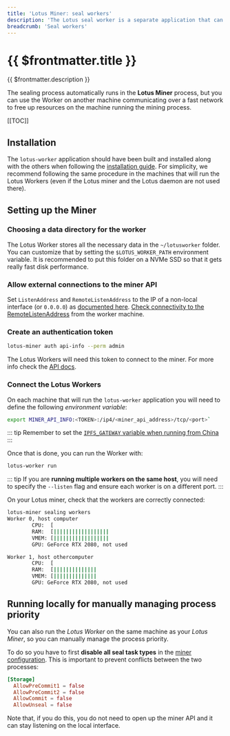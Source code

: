 ```yaml
---
title: 'Lotus Miner: seal workers'
description: 'The Lotus seal worker is a separate application that can be used to offload some of the heaviest processing task from the Lotus Miners. This guide explains how to setup one or several Lotus seal workers.'
breadcrumb: 'Seal workers'
---
```


# {{ $frontmatter.title }}

{{ $frontmatter.description }}

The sealing process automatically runs in the **Lotus Miner** process, but you can use the Worker on another machine communicating over a fast network to free up resources on the machine running the mining process.

[[TOC]]

## Installation

The `lotus-worker` application should have been built and installed along with the others when following the [installation guide](../../get-started/lotus/installation.md). For simplicity, we recommend following the same procedure in the machines that will run the Lotus Workers (even if the Lotus miner and the Lotus daemon are not used there).

## Setting up the Miner

### Choosing a data directory for the worker

The Lotus Worker stores all the necessary data in the `~/lotusworker` folder. You can customize that by setting the `$LOTUS_WORKER_PATH` environment variable. It is recommended to put this folder on a NVMe SSD so that it gets really fast disk performance.

### Allow external connections to the miner API

Set `ListenAddress` and `RemoteListenAddress` to the IP of a non-local interface (or `0.0.0.0`) as [documented here](miner-configuration.md#api-section). [Check connectivity to the RemoteListenAddress](connectivity.md) from the worker machine.

### Create an authentication token

```sh
lotus-miner auth api-info --perm admin
```

The Lotus Workers will need this token to connect to the miner. For more info check the [API docs](../../build/lotus/api-token-generation.md).

### Connect the Lotus Workers

On each machine that will run the `lotus-worker` application you will need to define the following _environment variable_:

```sh
export MINER_API_INFO:<TOKEN>:/ip4/<miner_api_address>/tcp/<port>`
```

::: tip
Remember to set the [`IPFS_GATEWAY` variable when running from China](tips-running-in-china.md)
:::

Once that is done, you can run the Worker with:

```sh
lotus-worker run
```

::: tip
If you are **running multiple workers on the same host**, you will need to specify the `--listen` flag and ensure each worker is on a different port.
:::

On your Lotus miner, check that the workers are correctly connected:

```sh
lotus-miner sealing workers
Worker 0, host computer
        CPU:  [                                                                ] 0 core(s) in use
        RAM:  [||||||||||||||||||                                              ] 28% 18.1 GiB/62.7 GiB
        VMEM: [||||||||||||||||||                                              ] 28% 18.1 GiB/62.7 GiB
        GPU: GeForce RTX 2080, not used

Worker 1, host othercomputer
        CPU:  [                                                                ] 0 core(s) in use
        RAM:  [||||||||||||||                                                  ] 23% 14 GiB/62.7 GiB
        VMEM: [||||||||||||||                                                  ] 23% 14 GiB/62.7 GiB
        GPU: GeForce RTX 2080, not used
```

## Running locally for manually managing process priority

You can also run the _Lotus Worker_ on the same machine as your _Lotus Miner_, so you can manually manage the process priority.

To do so you have to first **disable all seal task types** in the [miner configuration](miner-configuration.md#storage-section). This is important to prevent conflicts between the two processes:

```toml
[Storage]
  AllowPreCommit1 = false
  AllowPreCommit2 = false
  AllowCommit = false
  AllowUnseal = false
```

Note that, if you do this, you do not need to open up the miner API and it can stay listening on the local interface.
